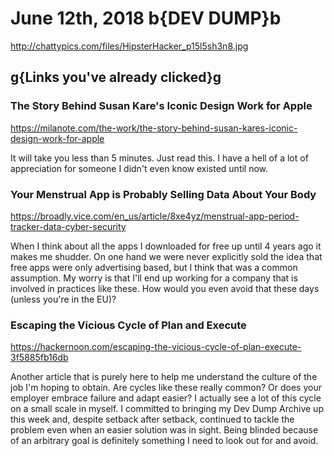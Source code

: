 # June 12th, 2018 b{DEV DUMP}b

<http://chattypics.com/files/HipsterHacker_p15l5sh3n8.jpg>

## g{Links you've already clicked}g

### The Story Behind Susan Kare's Iconic Design Work for Apple

<https://milanote.com/the-work/the-story-behind-susan-kares-iconic-design-work-for-apple>

It will take you less than 5 minutes. Just read this. I have a hell of a lot of appreciation for someone I didn't even know existed until now.

### Your Menstrual App is Probably Selling Data About Your Body

<https://broadly.vice.com/en_us/article/8xe4yz/menstrual-app-period-tracker-data-cyber-security>

When I think about all the apps I downloaded for free up until 4 years ago it makes me shudder. On one hand we were never explicitly sold the idea that free apps were only advertising based, but I think that was a common assumption. My worry is that I'll end up working for a company that is involved in practices like these. How would you even avoid that these days (unless you're in the EU)?

### Escaping the Vicious Cycle of Plan and Execute

<https://hackernoon.com/escaping-the-vicious-cycle-of-plan-execute-3f5885fb16db>

Another article that is purely here to help me understand the culture of the job I'm hoping to obtain. Are cycles like these really common? Or does your employer embrace failure and adapt easier? I actually see a lot of this cycle on a small scale in myself. I committed to bringing my Dev Dump Archive up this week and, despite setback after setback, continued to tackle the problem even when an easier solution was in sight. Being blinded because of an arbitrary goal is definitely something I need to look out for and avoid.